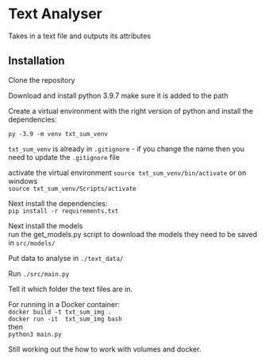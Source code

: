 # Text Analyser

Takes in a text file and outputs its attributes  

## Installation
Clone the repository

Download and install python 3.9.7 make sure it is added to the path

Create a virtual environment with the right version of python and install the dependencies:

`py -3.9 -m venv txt_sum_venv`

`txt_sum_venv` is already in `.gitignore` - if you change the name then you need to update the  `.gitignore` file

activate the virtual environment
`source txt_sum_venv/bin/activate` or on windows  
`source txt_sum_venv/Scripts/activate`  

Next install the dependencies:  
`pip install -r requirements.txt`

Next install the models  
run the get_models.py script to download the models they need to be saved in `src/models/`

Put data to analyse in `./text_data/`

Run `./src/main.py`

Tell it which folder the text files are in.

For running in a Docker container:  
`docker build -t txt_sum_img .`  
`docker run -it  txt_sum_img bash`  
then  
 `python3 main.py`  

Still working out the how to work with volumes and docker.